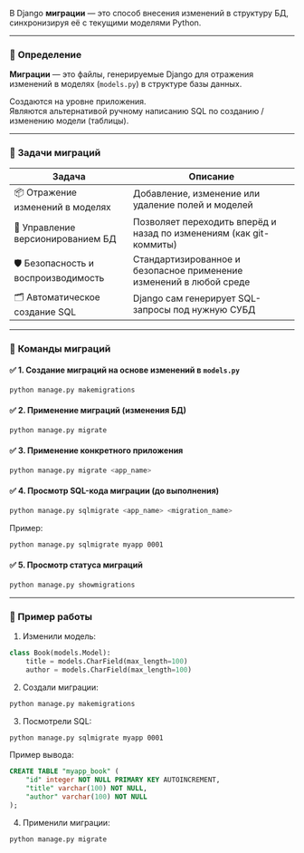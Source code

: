В Django **миграции** — это способ внесения изменений в структуру БД,   
синхронизируя её с текущими моделями Python. 

---

### 🔹 **Определение**

**Миграции** — это файлы, генерируемые Django для отражения изменений в моделях (`models.py`) в структуре базы данных. 

Создаются на уровне приложения.  
Являются альтернативой ручному написанию SQL по созданию / изменению модели (таблицы).

---

### 🔹 **Задачи миграций**

| Задача                              | Описание                                                            |
| ----------------------------------- | ------------------------------------------------------------------- |
| 📦 Отражение изменений в моделях    | Добавление, изменение или удаление полей и моделей                  |
| 🔄 Управление версионированием БД   | Позволяет переходить вперёд и назад по изменениям (как git-коммиты) |
| 🛡 Безопасность и воспроизводимость | Стандартизированное и безопасное применение изменений в любой среде |
| 🗂 Автоматическое создание SQL      | Django сам генерирует SQL-запросы под нужную СУБД                   |

---

### 🔹 **Команды миграций**

#### ✅ 1. Создание миграций на основе изменений в `models.py`

```bash
python manage.py makemigrations
```

#### ✅ 2. Применение миграций (изменения БД)

```bash
python manage.py migrate
```

#### ✅ 3. Применение конкретного приложения

```bash
python manage.py migrate <app_name>
```

#### ✅ 4. Просмотр SQL-кода миграции (до выполнения)

```bash
python manage.py sqlmigrate <app_name> <migration_name>
```

Пример:

```bash
python manage.py sqlmigrate myapp 0001
```

#### ✅ 5. Просмотр статуса миграций

```bash
python manage.py showmigrations
```

---

### 🔹 Пример работы

1. Изменили модель:

```python
class Book(models.Model):
    title = models.CharField(max_length=100)
    author = models.CharField(max_length=100)
```

2. Создали миграции:

```bash
python manage.py makemigrations
```

3. Посмотрели SQL:

```bash
python manage.py sqlmigrate myapp 0001
```

Пример вывода:

```sql
CREATE TABLE "myapp_book" (
    "id" integer NOT NULL PRIMARY KEY AUTOINCREMENT,
    "title" varchar(100) NOT NULL,
    "author" varchar(100) NOT NULL
);
```

4. Применили миграции:

```bash
python manage.py migrate
```

